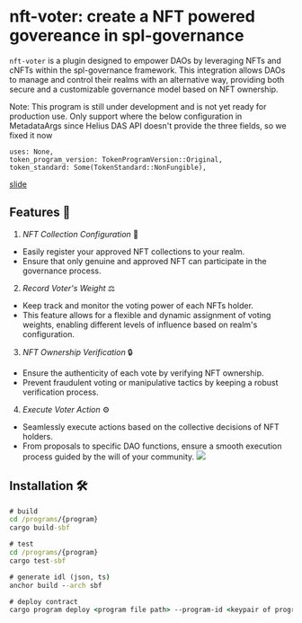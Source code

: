 # nft-voter: create a NFT powered govereance in spl-governance
`nft-voter` is a plugin designed to empower DAOs by leveraging NFTs and cNFTs within the spl-governance framework. This integration allows DAOs to manage and control their realms with an alternative way, providing both secure and a customizable governance model based on NFT ownership.

Note: This program is still under development and is not yet ready for production use.
Only support where the below configuration in MetadataArgs since Helius DAS API doesn't provide the three fields, so we fixed it now
```
uses: None,
token_program_version: TokenProgramVersion::Original,
token_standard: Some(TokenStandard::NonFungible),
```

[slide](https://docs.google.com/presentation/d/1VWgNDAyS3RxijzVQWLZHpuxXdZ8YBMuZLIOCxHFEePU/edit?usp=sharing)

## Features 🌟
1. *NFT Collection Configuration* 🎨
- Easily register your approved NFT collections to your realm.
- Ensure that only genuine and approved NFT can participate in the governance process.

2. *Record Voter's Weight* ⚖️
- Keep track and monitor the voting power of each NFTs holder.
- This feature allows for a flexible and dynamic assignment of voting weights, enabling different levels of influence based on realm's configuration.

3. *NFT Ownership Verification* 🔒
- Ensure the authenticity of each vote by verifying NFT ownership.
- Prevent fraudulent voting or manipulative tactics by keeping a robust verification process.

4. *Execute Voter Action* ⚙️
- Seamlessly execute actions based on the collective decisions of NFT holders.
- From proposals to specific DAO functions, ensure a smooth execution process guided by the will of your community.
![](https://hackmd.io/_uploads/HkUbTJun2.png)



## Installation 🛠️
```cmd
# build
cd /programs/{program}
cargo build-sbf

# test
cd /programs/{program}
cargo test-sbf

# generate idl (json, ts)
anchor build --arch sbf

# deploy contract
cargo program deploy <program file path> --program-id <keypair of program id file path>
```


